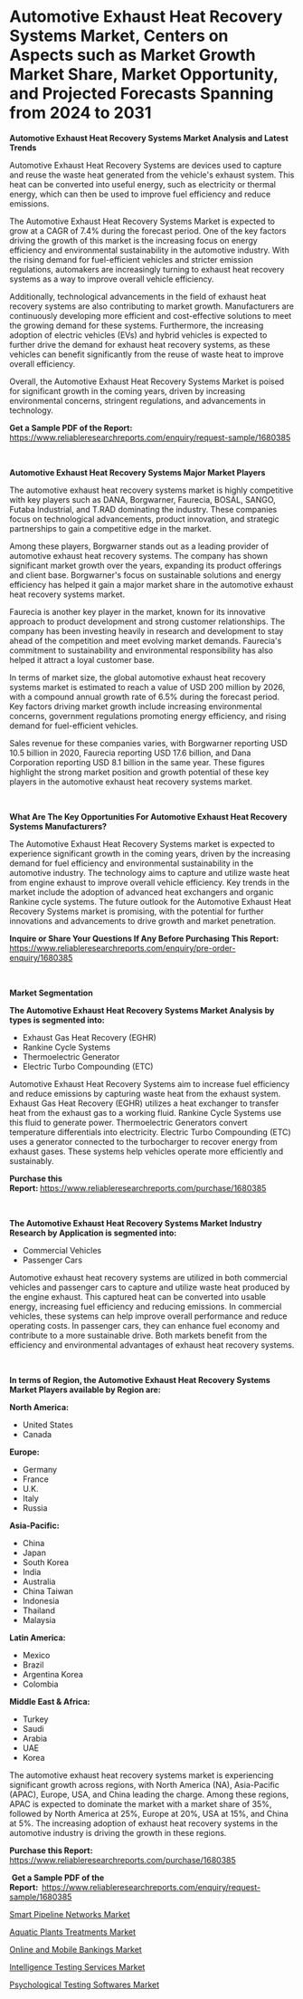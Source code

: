 <p><h1>Automotive Exhaust Heat Recovery Systems Market, Centers on Aspects such as Market Growth Market Share, Market Opportunity, and Projected Forecasts Spanning from 2024 to 2031</h1></p><p><strong>Automotive Exhaust Heat Recovery Systems Market Analysis and Latest Trends</strong></p>
<p><p>Automotive Exhaust Heat Recovery Systems are devices used to capture and reuse the waste heat generated from the vehicle's exhaust system. This heat can be converted into useful energy, such as electricity or thermal energy, which can then be used to improve fuel efficiency and reduce emissions.</p><p>The Automotive Exhaust Heat Recovery Systems Market is expected to grow at a CAGR of 7.4% during the forecast period. One of the key factors driving the growth of this market is the increasing focus on energy efficiency and environmental sustainability in the automotive industry. With the rising demand for fuel-efficient vehicles and stricter emission regulations, automakers are increasingly turning to exhaust heat recovery systems as a way to improve overall vehicle efficiency.</p><p>Additionally, technological advancements in the field of exhaust heat recovery systems are also contributing to market growth. Manufacturers are continuously developing more efficient and cost-effective solutions to meet the growing demand for these systems. Furthermore, the increasing adoption of electric vehicles (EVs) and hybrid vehicles is expected to further drive the demand for exhaust heat recovery systems, as these vehicles can benefit significantly from the reuse of waste heat to improve overall efficiency.</p><p>Overall, the Automotive Exhaust Heat Recovery Systems Market is poised for significant growth in the coming years, driven by increasing environmental concerns, stringent regulations, and advancements in technology.</p></p>
<p><strong>Get a Sample PDF of the Report:&nbsp;</strong> <a href="https://www.reliableresearchreports.com/enquiry/request-sample/1680385">https://www.reliableresearchreports.com/enquiry/request-sample/1680385</a></p>
<p>&nbsp;</p>
<p><strong>Automotive Exhaust Heat Recovery Systems Major Market Players</strong></p>
<p><p>The automotive exhaust heat recovery systems market is highly competitive with key players such as DANA, Borgwarner, Faurecia, BOSAL, SANGO, Futaba Industrial, and T.RAD dominating the industry. These companies focus on technological advancements, product innovation, and strategic partnerships to gain a competitive edge in the market.</p><p>Among these players, Borgwarner stands out as a leading provider of automotive exhaust heat recovery systems. The company has shown significant market growth over the years, expanding its product offerings and client base. Borgwarner's focus on sustainable solutions and energy efficiency has helped it gain a major market share in the automotive exhaust heat recovery systems market.</p><p>Faurecia is another key player in the market, known for its innovative approach to product development and strong customer relationships. The company has been investing heavily in research and development to stay ahead of the competition and meet evolving market demands. Faurecia's commitment to sustainability and environmental responsibility has also helped it attract a loyal customer base.</p><p>In terms of market size, the global automotive exhaust heat recovery systems market is estimated to reach a value of USD 200 million by 2026, with a compound annual growth rate of 6.5% during the forecast period. Key factors driving market growth include increasing environmental concerns, government regulations promoting energy efficiency, and rising demand for fuel-efficient vehicles.</p><p>Sales revenue for these companies varies, with Borgwarner reporting USD 10.5 billion in 2020, Faurecia reporting USD 17.6 billion, and Dana Corporation reporting USD 8.1 billion in the same year. These figures highlight the strong market position and growth potential of these key players in the automotive exhaust heat recovery systems market.</p></p>
<p>&nbsp;</p>
<p><strong>What Are The Key Opportunities For Automotive Exhaust Heat Recovery Systems Manufacturers?</strong></p>
<p><p>The Automotive Exhaust Heat Recovery Systems market is expected to experience significant growth in the coming years, driven by the increasing demand for fuel efficiency and environmental sustainability in the automotive industry. The technology aims to capture and utilize waste heat from engine exhaust to improve overall vehicle efficiency. Key trends in the market include the adoption of advanced heat exchangers and organic Rankine cycle systems. The future outlook for the Automotive Exhaust Heat Recovery Systems market is promising, with the potential for further innovations and advancements to drive growth and market penetration.</p></p>
<p><strong>Inquire or Share Your Questions If Any Before Purchasing This Report:</strong> <a href="https://www.reliableresearchreports.com/enquiry/pre-order-enquiry/1680385">https://www.reliableresearchreports.com/enquiry/pre-order-enquiry/1680385</a></p>
<p>&nbsp;</p>
<p><strong>Market Segmentation</strong></p>
<p><strong>The Automotive Exhaust Heat Recovery Systems Market Analysis by types is segmented into:</strong></p>
<p><ul><li>Exhaust Gas Heat Recovery (EGHR)</li><li>Rankine Cycle Systems</li><li>Thermoelectric Generator</li><li>Electric Turbo Compounding (ETC)</li></ul></p>
<p><p>Automotive Exhaust Heat Recovery Systems aim to increase fuel efficiency and reduce emissions by capturing waste heat from the exhaust system. Exhaust Gas Heat Recovery (EGHR) utilizes a heat exchanger to transfer heat from the exhaust gas to a working fluid. Rankine Cycle Systems use this fluid to generate power. Thermoelectric Generators convert temperature differentials into electricity. Electric Turbo Compounding (ETC) uses a generator connected to the turbocharger to recover energy from exhaust gases. These systems help vehicles operate more efficiently and sustainably.</p></p>
<p><strong>Purchase this Report:&nbsp;</strong><a href="https://www.reliableresearchreports.com/purchase/1680385">https://www.reliableresearchreports.com/purchase/1680385</a></p>
<p>&nbsp;</p>
<p><strong>The Automotive Exhaust Heat Recovery Systems Market Industry Research by Application is segmented into:</strong></p>
<p><ul><li>Commercial Vehicles</li><li>Passenger Cars</li></ul></p>
<p><p>Automotive exhaust heat recovery systems are utilized in both commercial vehicles and passenger cars to capture and utilize waste heat produced by the engine exhaust. This captured heat can be converted into usable energy, increasing fuel efficiency and reducing emissions. In commercial vehicles, these systems can help improve overall performance and reduce operating costs. In passenger cars, they can enhance fuel economy and contribute to a more sustainable drive. Both markets benefit from the efficiency and environmental advantages of exhaust heat recovery systems.</p></p>
<p>&nbsp;</p>
<p><strong>In terms of Region, the Automotive Exhaust Heat Recovery Systems Market Players available by Region are:</strong></p>
<p>
    <p> <strong> North America: </strong>
        <ul>
            <li>United States</li>
            <li>Canada</li>
        </ul>
        </p> 
    <p> <strong> Europe: </strong>
        <ul>
            <li>Germany</li>
            <li>France</li>
            <li>U.K.</li>
            <li>Italy</li>
            <li>Russia</li>
        </ul>
        </p> 
    <p> <strong> Asia-Pacific: </strong>
        <ul>
            <li>China</li>
            <li>Japan</li>
            <li>South Korea</li>
            <li>India</li>
            <li>Australia</li>
            <li>China Taiwan</li>
            <li>Indonesia</li>
            <li>Thailand</li>
            <li>Malaysia</li>
        </ul>
        </p> 
    <p> <strong> Latin America: </strong>
        <ul>
            <li>Mexico</li>
            <li>Brazil</li>
            <li>Argentina Korea</li>
            <li>Colombia</li>
        </ul>
        </p> 
    <p> <strong> Middle East & Africa: </strong>
        <ul>
            <li>Turkey</li>
            <li>Saudi</li>
            <li>Arabia</li>
            <li>UAE</li>
            <li>Korea</li>
        </ul>
    </p>
    </p>
<p><p>The automotive exhaust heat recovery systems market is experiencing significant growth across regions, with North America (NA), Asia-Pacific (APAC), Europe, USA, and China leading the charge. Among these regions, APAC is expected to dominate the market with a market share of 35%, followed by North America at 25%, Europe at 20%, USA at 15%, and China at 5%. The increasing adoption of exhaust heat recovery systems in the automotive industry is driving the growth in these regions.</p></p>
<p><strong>Purchase this Report: </strong><a href="https://www.reliableresearchreports.com/purchase/1680385">https://www.reliableresearchreports.com/purchase/1680385</a></p>
<p>&nbsp;<strong>Get a Sample PDF of the Report:&nbsp;&nbsp;</strong><a href="https://www.reliableresearchreports.com/enquiry/request-sample/1680385">https://www.reliableresearchreports.com/enquiry/request-sample/1680385</a></p>
<p><strong></strong></p>
<p><p><a href="https://medium.com/@johnsonlowe1974/smart-pipeline-networks-nbsp-market-focuses-on-market-share-size-and-projected-forecast-till-2031-cb83ed008ad2">Smart Pipeline Networks Market</a></p><p><a href="https://medium.com/@johnsonlowe1974/aquatic-plants-treatments-market-exploring-market-share-market-trends-and-future-growth-32cec0c327ad">Aquatic Plants Treatments Market</a></p><p><a href="https://medium.com/@johnsonlowe1974/online-and-mobile-bankings-market-size-cagr-trends-2024-2030-a79477b20df5">Online and Mobile Bankings Market</a></p><p><a href="https://medium.com/@johnsonlowe1974/intelligence-testing-services-market-size-and-market-trends-complete-industry-overview-2024-to-69a346bcd3d8">Intelligence Testing Services Market</a></p><p><a href="https://medium.com/@johnsonlowe1974/psychological-testing-softwares-market-insights-into-market-cagr-market-trends-and-growth-f4af23be64f0">Psychological Testing Softwares Market</a></p></p>